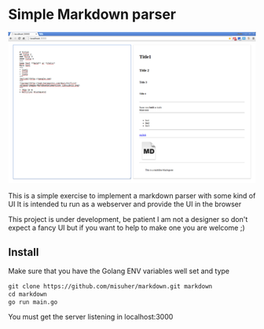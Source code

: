 # Simple Markdown parser

![preview](preview.png?raw=true)

This is a simple exercise to implement a markdown parser with some kind of UI
It is intended tu run as a webserver and provide the UI in the browser

This project is under development, be patient
I am not a designer so don't expect a fancy UI but if you want to help to make one you are welcome ;)

## Install
Make sure that you have the Golang ENV variables well set and type

	git clone https://github.com/misuher/markdown.git markdown
	cd markdown
	go run main.go

You must get the server listening in localhost:3000

 
